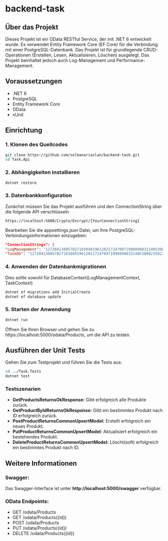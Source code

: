 # backend-task

## Über das Projekt

Dieses Projekt ist ein OData RESTful Service, der mit .NET 6 entwickelt wurde. Es verwendet Entity Framework Core (EF Core) für die Verbindung mit einer PostgreSQL-Datenbank. Das Projekt ist für grundlegende CRUD-Operationen (Erstellen, Lesen, Aktualisieren, Löschen) ausgelegt.
Das Projekt beinhaltet jedoch auch Log-Management und Performance-Management. 

## Voraussetzungen
 - .NET 6
 - PostgreSQL
 - Entity Framework Core
 - OData
 - xUnit


## Einrichtung

### 1. Klonen des Quellcodes
```bash
git clone https://github.com/selmanariaslan/backend-task.git		
cd Task.Api
```

### 2. Abhängigkeiten installieren
```bash
dotnet restore
```
	
### 3. Datenbankkonfiguration

Zunächst müssen Sie das Projekt ausführen und den ConnectionString über die folgende API verschlüsseln 

```http
https://localhost:5000/Crypto/Encrypt/{YourConnectionString}
```
	 
Bearbeiten Sie die appsettings.json Datei, um Ihre PostgreSQL-Verbindungsinformationen einzugeben:
	

```json
"ConnectionStrings": {
"LogManagement": "127204136057027103049196120217247097199089083214053088235022131184058045171000124233209082089253",
"TaskDb": "127204136057027103049196120217247097199089083214053088235022131184058045171000124233209082089253"}
```



### 4. Anwenden der Datenbankmigrationen
	
Dies sollte sowohl für DatabaseContext(LogManagementContext, TaskContext)

```bash
dotnet ef migrations add InitialCreate
dotnet ef database update
```


### 5. Starten der Anwendung
```bash
dotnet run
```

Öffnen Sie Ihren Browser und gehen Sie zu https://localhost:5000/odata/Products, um die API zu testen.

## Ausführen der Unit Tests
Gehen Sie zum Testprojekt und führen Sie die Tests aus:
```bash
cd ../Task.Tests
dotnet test
```

### Testszenarien
- **GetProductsReturnsOkResponse:** Gibt erfolgreich alle Produkte zurück.
- **GetProductByIdReturnsOkResponse:** Gibt ein bestimmtes Produkt nach ID erfolgreich zurück.
- **PostProductReturnsCommonUpsertModel:** Erstellt erfolgreich ein neues Produkt.
- **PutProductReturnsCommonUpsertModel:** Aktualisiert erfolgreich ein bestehendes Produkt.
- **DeleteProductReturnsCommonUpsertModel:** Löscht(soft) erfolgreich ein bestimmtes Produkt nach ID.


## Weitere Informationen
### Swagger: 
Das Swagger-Interface ist unter **http://localhost:5000/swagger** verfügbar.

### OData Endpoints:
- GET /odata/Products
- GET /odata/Products({id})
- POST /odata/Products
- PUT /odata/Products({id})
- DELETE /odata/Products({id})